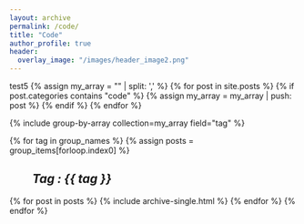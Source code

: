 ```yaml
---
layout: archive
permalink: /code/
title: "Code"
author_profile: true
header:
  overlay_image: "/images/header_image2.png"
---
```


test5
{% assign my_array = "" | split: ',' %}
{% for post in site.posts %}
  {% if post.categories contains "code" %}
     <!-- Push post into array -->
     {% assign my_array = my_array | push: post %}
  {% endif %}
{% endfor %}


{% include group-by-array collection=my_array field="tag" %}

{% for tag in group_names %}
  {% assign posts = group_items[forloop.index0] %}
  <h2 id="{{ tag | slugify }}"
   class="archive__subtitle"><i style="margin-left: 40px">Tag : {{ tag }}</i></h2>
  {% for post in posts %}
    {% include archive-single.html %}
  {% endfor %}
{% endfor %}
